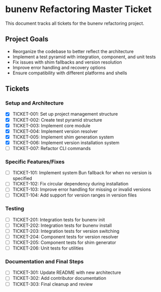 # bunenv Refactoring Master Ticket

This document tracks all tickets for the bunenv refactoring project.

## Project Goals

- Reorganize the codebase to better reflect the architecture
- Implement a test pyramid with integration, component, and unit tests
- Fix issues with shim fallbacks and version resolution
- Improve error handling and recovery options
- Ensure compatibility with different platforms and shells

## Tickets

### Setup and Architecture

- [x] TICKET-001: Set up project management structure
- [x] TICKET-002: Create test pyramid structure
- [x] TICKET-003: Implement core module
- [x] TICKET-004: Implement version resolver
- [x] TICKET-005: Implement shim generation system
- [x] TICKET-006: Implement version installation system
- [ ] TICKET-007: Refactor CLI commands

### Specific Features/Fixes

- [ ] TICKET-101: Implement system Bun fallback for when no version is specified
- [ ] TICKET-102: Fix circular dependency during installation
- [ ] TICKET-103: Improve error handling for missing or invalid versions
- [ ] TICKET-104: Add support for version ranges in version files

### Testing

- [ ] TICKET-201: Integration tests for bunenv init
- [ ] TICKET-202: Integration tests for bunenv install
- [ ] TICKET-203: Integration tests for version switching
- [ ] TICKET-204: Component tests for version resolver
- [ ] TICKET-205: Component tests for shim generator
- [ ] TICKET-206: Unit tests for utilities

### Documentation and Final Steps

- [ ] TICKET-301: Update README with new architecture
- [ ] TICKET-302: Add contributor documentation
- [ ] TICKET-303: Final cleanup and review
